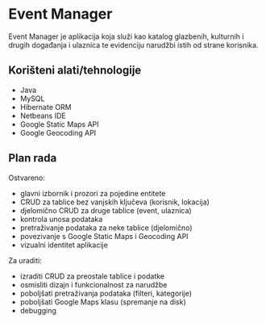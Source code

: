 # Event Manager

Event Manager je aplikacija koja služi kao katalog glazbenih, kulturnih i drugih događanja i ulaznica te evidenciju narudžbi istih od strane korisnika.

## Korišteni alati/tehnologije

* Java
* MySQL
* Hibernate ORM
* Netbeans IDE
* Google Static Maps API
* Google Geocoding API

## Plan rada

Ostvareno:

* glavni izbornik i prozori za pojedine entitete
* CRUD za tablice bez vanjskih ključeva (korisnik, lokacija)
* djelomično CRUD za druge tablice (event, ulaznica)
* kontrola unosa podataka
* pretraživanje podataka za neke tablice (djelomično)
* povezivanje s Google Static Maps i Geocoding API
* vizualni identitet aplikacije

Za uraditi:

* izraditi CRUD za preostale tablice i podatke
* osmisliti dizajn i funkcionalnost za narudžbe
* poboljšati pretraživanja podataka (filteri, kategorije)
* poboljšati Google Maps klasu (spremanje na disk)
* debugging

